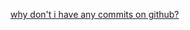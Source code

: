 [why don't i have any commits on github?](https://www.youtube.com/watch?v=WbHGtGSwoGA&ab_channel=CentralCee)

